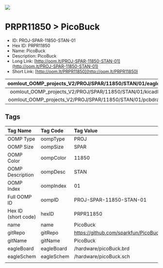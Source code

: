 


  
![][im]
# PRPR11850 > PicoBuck

- ID: PROJ-SPAR-11850-STAN-01
- Hex ID: PRPR11850
- Name: PicoBuck
- Description: PicoBuck
- Long Link: [http://oom.lt/PROJ-SPAR-11850-STAN-01](http://oom.lt/PROJ-SPAR-11850-STAN-01)
- Short Link: [http://oom.lt/PRPR11850](http://oom.lt/PRPR11850)
  

|oomlout_OOMP_projects_V2/PROJ/SPAR/11850/STAN/01/eagleImage.png|oomlout_OOMP_projects_V2/PROJ/SPAR/11850/STAN/01/eagleSchemImage.png|oomlout_OOMP_projects_V2/PROJ/SPAR/11850/STAN/01/kicadPcb3dFront.png|oomlout_OOMP_projects_V2/PROJ/SPAR/11850/STAN/01/kicadPcb3dBack.png|
| :---: | :---: | :---: | :---: |
|oomlout_OOMP_projects_V2/PROJ/SPAR/11850/STAN/01/kicadPcb3d.png|oomlout_OOMP_projects_V2/PROJ/SPAR/11850/STAN/01/bomBack.png|oomlout_OOMP_projects_V2/PROJ/SPAR/11850/STAN/01/bomFront.png|oomlout_OOMP_projects_V2/PROJ/SPAR/11850/STAN/01/pcbdraw.svg|
|oomlout_OOMP_projects_V2/PROJ/SPAR/11850/STAN/01/pcbdrawBack.svg||||

## Tags
  

|Tag Name|Tag Code|Tag Value|
| :--- | :--- | :--- |
|OOMP Type|oompType|PROJ|
|OOMP Size|oompSize|SPAR|
|OOMP Color|oompColor|11850|
|OOMP Description|oompDesc|STAN|
|OOMP Index|oompIndex|01|
|Full OOMP ID|oompID|PROJ-SPAR-11850-STAN-01|
|Hex ID (short code)|hexID|PRPR11850|
|name|name|PicoBuck|
|gitRepo|gitRepo|https://github.com/sparkfun/PicoBuck|
|gitName|gitName|PicoBuck|
|eagleBoard|eagleBoard|/hardware/picoBuck.brd|
|eagleSchem|eagleSchem|/hardware/picoBuck.sch|
||||



[im]: PROJ/SPAR/11850/STAN/01/kicadPcb3d_450.png
